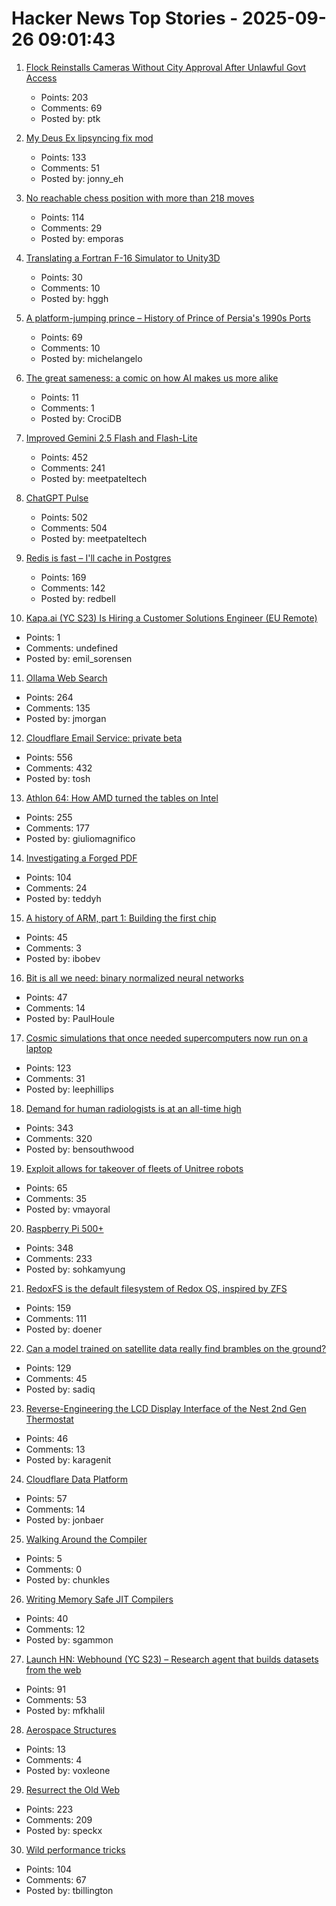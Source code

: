 # Hacker News Top Stories - 2025-09-26 09:01:43

1. [Flock Reinstalls Cameras Without City Approval After Unlawful Govt Access](https://evanstonroundtable.com/2025/09/24/flock-safety-reinstalls-evanston-cameras/)
   - Points: 203
   - Comments: 69
   - Posted by: ptk

2. [My Deus Ex lipsyncing fix mod](https://www.joewintergreen.com/my-deus-ex-lipsyncing-fix-mod-making-of/)
   - Points: 133
   - Comments: 51
   - Posted by: jonny_eh

3. [No reachable chess position with more than 218 moves](https://lichess.org/@/Tobs40/blog/there-is-no-reachable-chess-position-with-more-than-218-moves/a5xdxeqs)
   - Points: 114
   - Comments: 29
   - Posted by: emporas

4. [Translating a Fortran F-16 Simulator to Unity3D](https://vazgriz.com/762/f-16-flight-sim-in-unity-3d/)
   - Points: 30
   - Comments: 10
   - Posted by: hggh

5. [A platform-jumping prince – History of Prince of Persia's 1990s Ports](https://www.jordanmechner.com/en/latest-news/#a-platform-jumping-prince)
   - Points: 69
   - Comments: 10
   - Posted by: michelangelo

6. [The great sameness: a comic on how AI makes us more alike](https://www.itsnicethat.com/features/the-great-sameness-light-and-shade-digital-220925)
   - Points: 11
   - Comments: 1
   - Posted by: CrociDB

7. [Improved Gemini 2.5 Flash and Flash-Lite](https://developers.googleblog.com/en/continuing-to-bring-you-our-latest-models-with-an-improved-gemini-2-5-flash-and-flash-lite-release/)
   - Points: 452
   - Comments: 241
   - Posted by: meetpateltech

8. [ChatGPT Pulse](https://openai.com/index/introducing-chatgpt-pulse/)
   - Points: 502
   - Comments: 504
   - Posted by: meetpateltech

9. [Redis is fast – I'll cache in Postgres](https://dizzy.zone/2025/09/24/Redis-is-fast-Ill-cache-in-Postgres/)
   - Points: 169
   - Comments: 142
   - Posted by: redbell

10. [Kapa.ai (YC S23) Is Hiring a Customer Solutions Engineer (EU Remote)](https://www.ycombinator.com/companies/kapa-ai/jobs/mHIFJVz-support-engineer)
   - Points: 1
   - Comments: undefined
   - Posted by: emil_sorensen

11. [Ollama Web Search](https://ollama.com/blog/web-search)
   - Points: 264
   - Comments: 135
   - Posted by: jmorgan

12. [Cloudflare Email Service: private beta](https://blog.cloudflare.com/email-service/)
   - Points: 556
   - Comments: 432
   - Posted by: tosh

13. [Athlon 64: How AMD turned the tables on Intel](https://dfarq.homeip.net/athlon-64-how-amd-turned-the-tables-on-intel/)
   - Points: 255
   - Comments: 177
   - Posted by: giuliomagnifico

14. [Investigating a Forged PDF](https://mjg59.dreamwidth.org/73317.html)
   - Points: 104
   - Comments: 24
   - Posted by: teddyh

15. [A history of ARM, part 1: Building the first chip](https://arstechnica.com/gadgets/2022/09/a-history-of-arm-part-1-building-the-first-chip/)
   - Points: 45
   - Comments: 3
   - Posted by: ibobev

16. [Bit is all we need: binary normalized neural networks](https://arxiv.org/abs/2509.07025)
   - Points: 47
   - Comments: 14
   - Posted by: PaulHoule

17. [Cosmic simulations that once needed supercomputers now run on a laptop](https://www.sciencedaily.com/releases/2025/09/250918225001.htm)
   - Points: 123
   - Comments: 31
   - Posted by: leephillips

18. [Demand for human radiologists is at an all-time high](https://www.worksinprogress.news/p/why-ai-isnt-replacing-radiologists)
   - Points: 343
   - Comments: 320
   - Posted by: bensouthwood

19. [Exploit allows for takeover of fleets of Unitree robots](https://spectrum.ieee.org/unitree-robot-exploit)
   - Points: 65
   - Comments: 35
   - Posted by: vmayoral

20. [Raspberry Pi 500+](https://www.raspberrypi.com/news/the-ultimate-all-in-one-pc-raspberry-pi-500-plus-on-sale-now-at-200/)
   - Points: 348
   - Comments: 233
   - Posted by: sohkamyung

21. [RedoxFS is the default filesystem of Redox OS, inspired by ZFS](https://doc.redox-os.org/book/redoxfs.html)
   - Points: 159
   - Comments: 111
   - Posted by: doener

22. [Can a model trained on satellite data really find brambles on the ground?](https://toao.com/blog/can-we-really-see-brambles-from-space)
   - Points: 129
   - Comments: 45
   - Posted by: sadiq

23. [Reverse-Engineering the LCD Display Interface of the Nest 2nd Gen Thermostat](https://sett.homes/blogs/updates/the-lcd-display-reverse-engineering-the-display-interface)
   - Points: 46
   - Comments: 13
   - Posted by: karagenit

24. [Cloudflare Data Platform](https://blog.cloudflare.com/cloudflare-data-platform/)
   - Points: 57
   - Comments: 14
   - Posted by: jonbaer

25. [Walking Around the Compiler](https://bernsteinbear.com/blog/walking-around/)
   - Points: 5
   - Comments: 0
   - Posted by: chunkles

26. [Writing Memory Safe JIT Compilers](https://medium.com/graalvm/writing-truly-memory-safe-jit-compilers-f79ad44558dd)
   - Points: 40
   - Comments: 12
   - Posted by: sgammon

27. [Launch HN: Webhound (YC S23) – Research agent that builds datasets from the web](undefined)
   - Points: 91
   - Comments: 53
   - Posted by: mfkhalil

28. [Aerospace Structures](https://eaglepubs.erau.edu/introductiontoaerospaceflightvehicles/chapter/aerospace-structures/)
   - Points: 13
   - Comments: 4
   - Posted by: voxleone

29. [Resurrect the Old Web](https://stevedylandev.bearblog.dev/resurrect-the-old-web/)
   - Points: 223
   - Comments: 209
   - Posted by: speckx

30. [Wild performance tricks](https://davidlattimore.github.io/posts/2025/09/02/rustforge-wild-performance-tricks.html)
   - Points: 104
   - Comments: 67
   - Posted by: tbillington

